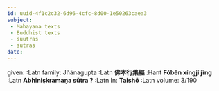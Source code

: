 ```yaml
---
id: uuid-4f1c2c32-6d96-4cfc-8d00-1e50263caea3
subject: 
 - Mahayana texts
 - Buddhist texts
 - suutras
 - sutras
date: 
---
```


given:  :Latn
family: Jñānagupta :Latn
**佛本行集經** :Hant
**Fóběn xíngjí jīng** :Latn
**Abhiniṣkramaṇa sūtra ?** :Latn
In: 
**Taishō** :Latn
volume: 3/190
